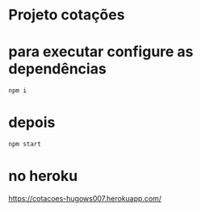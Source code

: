 # Projeto cotações

# para executar configure as dependências
`npm i`

# depois
`npm start`

# no heroku
https://cotacoes-hugows007.herokuapp.com/